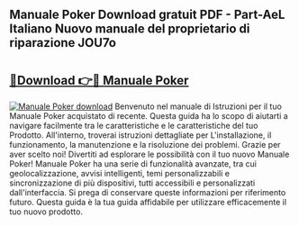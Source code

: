 ## Manuale Poker Download gratuit PDF - Part-AeL Italiano Nuovo manuale del proprietario di riparazione JOU7o

# <h2><a href="http://df9cqxv.blite.top/?on=Manuale+Poker">🔗Download 👉🔴 Manuale Poker</a></h2>

[![Manuale Poker download](https://i.imgur.com/lujVjoI.png)](http://df9cqxv.blite.top/?on=Manuale+Poker)
Benvenuto nel manuale di Istruzioni per il tuo Manuale Poker acquistato di recente. Questa guida ha lo scopo di aiutarti a navigare facilmente tra le caratteristiche e le caratteristiche del tuo Prodotto. All'interno, troverai istruzioni dettagliate per L'installazione, il funzionamento, la manutenzione e la risoluzione dei problemi. Grazie per aver scelto noi! Divertiti ad esplorare le possibilità con il tuo nuovo Manuale Poker! Manuale Poker ha una serie di funzionalità avanzate, tra cui geolocalizzazione, avvisi intelligenti, temi personalizzabili e sincronizzazione di più dispositivi, tutti accessibili e personalizzati dall'interfaccia. Si prega di conservare queste informazioni per riferimento futuro. Questa guida è la tua guida affidabile per utilizzare efficacemente il tuo nuovo prodotto.
